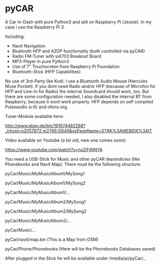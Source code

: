 # pyCAR
A Car In-Dash with pure Python3 and qt4 on Raspberry Pi (Jessie). In my case i use the Raspberry Pi 3. 

Including:

- Navit Navigation
- Bluetooth HFP and A2DP functionality (both controlled via pyCAR)
- Radio FM-Tuner with si4703 Breakout Board
- MP3-Player in pure Python3
- Use of 7" Touchscreen from Raspberry Pi Foundation
- Bluetooth-Stick (HFP Capabilities)

No use of 3rd-Party like Kodi. I use a Bluetooth Audio Mouse (Hercules Muse Pocket). If you dont need Radio and/or HFP (because of Microfon for HFP and Line-In for Radio) the internal Soundcard should work, too. But there are some configuration needed. I also disabled the internal BT from Raspberry, because it wont work properly. HFP depends on self compiled Pulseaudio (v.6) and ofono.org.

Tuner-Module available here:

http://www.ebay.de/itm/191674482268?_trksid=p2057872.m2749.l2649&ssPageName=STRK%3AMEBIDX%3AIT

Video available on Youtube (a bit old, new one comes soon):

https://www.youtube.com/watch?v=nsZiFj6lNYA

You need a USB-Stick for Music and other pyCAR dependicies (like Phonebooks and Navit Map). There must be the following structure:

pyCar/Music/MyMusicAlbum1/MySong1

pyCar/Music/MyMusicAlbum1/MySong2

pyCar/Music/MyMusicAlbum1/...

pyCar/Music/MyMusicAlbum2/MySong1

pyCar/Music/MyMusicAlbum2/MySong2

pyCar/Music/MyMusicAlbum2/...

pyCar/Music/...

pyCar/navit/map.bin (This is a Map from OSM)

pyCar/Phone/Phonebooks (Here will be the Phonebooks Databases saved)

        
After plugged in the Stick he will be available under /media/pi/pyCar/...

